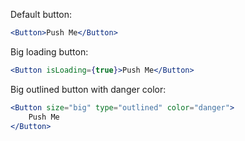 Default button:

```jsx
<Button>Push Me</Button>
```

Big loading button:

```jsx
<Button isLoading={true}>Push Me</Button>
```

Big outlined button with danger color:

```jsx
<Button size="big" type="outlined" color="danger">
    Push Me
</Button>
```
